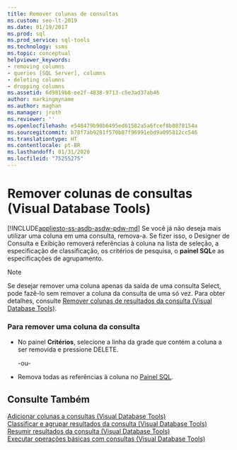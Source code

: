 ```yaml
---
title: Remover colunas de consultas
ms.custom: seo-lt-2019
ms.date: 01/19/2017
ms.prod: sql
ms.prod_service: sql-tools
ms.technology: ssms
ms.topic: conceptual
helpviewer_keywords:
- removing columns
- queries [SQL Server], columns
- deleting columns
- dropping columns
ms.assetid: 6d9819b8-ee2f-4838-9713-c5e3ad37ab46
author: markingmyname
ms.author: maghan
ms.manager: jroth
ms.reviewer: ''
ms.openlocfilehash: e548479b98b6495ed61582a5a6fcef8b8878154a
ms.sourcegitcommit: b78f7ab9281f570b87f96991ebd9a095812cc546
ms.translationtype: HT
ms.contentlocale: pt-BR
ms.lasthandoff: 01/31/2020
ms.locfileid: "75255275"
---
```

# <a name="remove-columns-from-queries-visual-database-tools"></a>Remover colunas de consultas (Visual Database Tools)
[!INCLUDE[appliesto-ss-asdb-asdw-pdw-md](../../includes/appliesto-ss-asdb-asdw-pdw-md.md)]
Se você já não deseja mais utilizar uma coluna em uma consulta, remova-a. Se fizer isso, o Designer de Consulta e Exibição removerá referências à coluna na lista de seleção, a especificação de classificação, os critérios de pesquisa, o **painel SQL**e as especificações de agrupamento.  
  
> [!NOTE]  
> Se desejar remover uma coluna apenas da saída de uma consulta Select, pode fazê-lo sem remover a coluna da consulta de uma só vez. Para obter detalhes, consulte [Remover colunas de resultados da consulta &#40;Visual Database Tools&#41;](../../ssms/visual-db-tools/remove-columns-from-query-results-visual-database-tools.md).  
  
### <a name="to-remove-a-column-from-the-query"></a>Para remover uma coluna da consulta  
  
-   No painel **Critérios**, selecione a linha da grade que contém a coluna a ser removida e pressione DELETE.  
  
    -ou-  
  
-   Remova todas as referências à coluna no [Painel SQL](../../ssms/visual-db-tools/sql-pane-visual-database-tools.md).  
  
## <a name="see-also"></a>Consulte Também  
[Adicionar colunas a consultas &#40;Visual Database Tools&#41;](../../ssms/visual-db-tools/add-columns-to-queries-visual-database-tools.md)  
[Classificar e agrupar resultados da consulta &#40;Visual Database Tools&#41;](../../ssms/visual-db-tools/sort-and-group-query-results-visual-database-tools.md)  
[Resumir resultados da consulta &#40;Visual Database Tools&#41;](../../ssms/visual-db-tools/summarize-query-results-visual-database-tools.md)  
[Executar operações básicas com consultas &#40;Visual Database Tools&#41;](../../ssms/visual-db-tools/perform-basic-operations-with-queries-visual-database-tools.md)  
  
